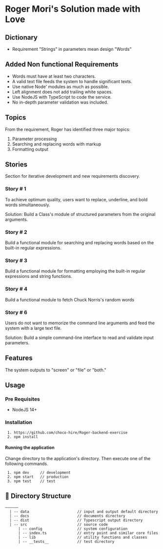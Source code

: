 # Roger Mori's Solution made with Love

## Dictionary

- Requirement "Strings" in parameters mean design "Words"

## Added Non functional Requirements

- Words must have at least two characters.
- A valid text file feeds the system to handle significant texts.
- Use native Node' modules as much as possible.
- Left alignment does not add trailing white spaces.
- Use NodeJS with TypeScript to code the service.
- No in-depth parameter validation was included.

## Topics

From the requirement, Roger has identified three major topics:

1. Parameter processing
2. Searching and replacing words with markup
3. Formatting output

## Stories

Section for iterative development and new requirements discovery.

### Story # 1

To achieve optimum quality, users want to replace, underline, and bold words simultaneously.

Solution: Build a Class's module of structured parameters from the original arguments.

### Story # 2

Build a functional module for searching and replacing words based on the built-in regular expressions.

### Story # 3

Build a functional module for formatting employing the built-in regular expressions and string functions.

### Story # 4

Build a functional module to fetch Chuck Norris's random words

### Story # 6

Users do not want to memorize the command line arguments and feed the system with a large text file.

Solution: Build a simple command-line interface to read and validate input parameters.

## Features

The system outputs to "screen" or "file" or "both."

## Usage

### Pre Requisites

- NodeJS 14+

### Installation

```
 1. https://github.com/choco-hire/Roger-backend-exercise
 2. npm install
```

#### Running the application

Change directory to the application's directory. Then execute one of the following commands.

```
 1. npm dev     // development
 2. npm start   // production
 3. npm test    // test
```

## 📁 Directory Structure

```
——————
  | -- data                      // input and output default directory
  | -- docs                      // documents directory
  | -- dist                      // Typescript output directory
  | -- src                       // source code
      | -- config                // system configuration
      | -- index.ts              // entry point and similar core files
      | -- lib                   // utility functions and classes
      | -- __tests__             // test directory

```
